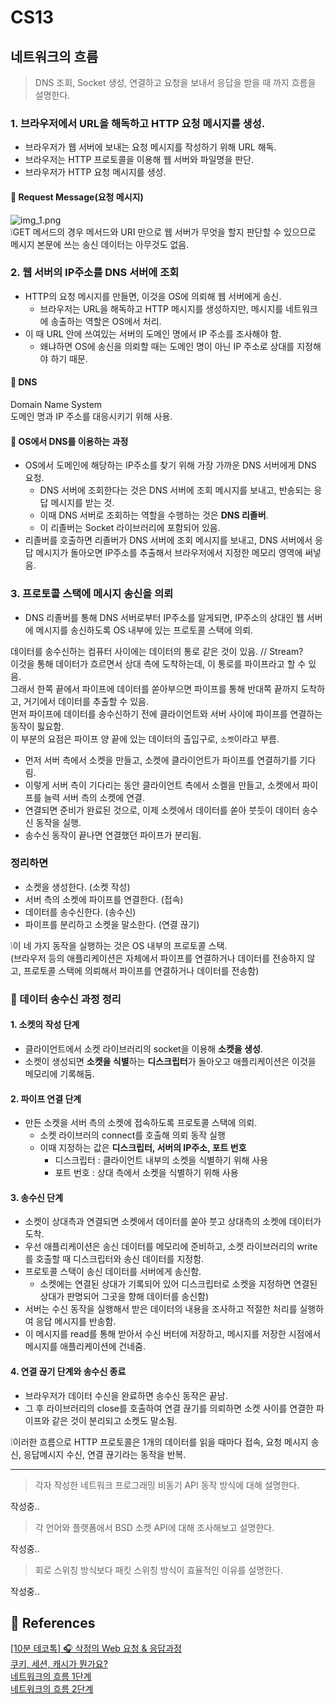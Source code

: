 # CS13
## 네트워크의 흐름
> DNS 조회, Socket 생성, 연결하고 요청을 보내서 응답을 받을 때 까지 흐름을 설명한다.

### 1. 브라우저에서 URL을 해독하고 HTTP 요청 메시지를 생성.
- 브라우저가 웹 서버에 보내는 요청 메시지를 작성하기 위해 URL 해독.
- 브라우저는 HTTP 프로토콜을 이용해 웹 서버와 파일명을 판단.
- 브라우저가 HTTP 요청 메시지를 생성.

#### 📌 Request Message(요청 메시지)
![img_1.png](https://user-images.githubusercontent.com/117690393/219569653-5547aadb-90c3-443c-b865-55348025ec55.png)   
❕GET 메서드의 경우 메서드와 URI 만으로 웹 서버가 무엇을 할지 판단할 수 있으므로 메시지 본문에 쓰는 송신 데이터는 아무것도 없음.

### 2. 웹 서버의 IP주소를 DNS 서버에 조회
- HTTP의 요청 메시지를 만들면, 이것을 OS에 의뢰해 웹 서버에게 송신.
  - 브라우저는 URL을 해독하고 HTTP 메시지를 생성하지만, 메시지를 네트워크에 송출하는 역할은 OS에서 처리.
- 이 때 URL 안에 쓰여있는 서버의 도메인 명에서 IP 주소를 조사해야 함.
  - 왜냐하면 OS에 송신을 의뢰할 때는 도메인 명이 아닌 IP 주소로 상대를 지정해야 하기 때문.

#### 📌 DNS
Domain Name System   
도메인 명과 IP 주소를 대응시키기 위해 사용.

#### 📌 OS에서 DNS를 이용하는 과정
- OS에서 도메인에 해당하는 IP주소를 찾기 위해 가장 가까운 DNS 서버에게 DNS 요청.
  - DNS 서버에 조회한다는 것은 DNS 서버에 조회 메시지를 보내고, 반송되는 응답 메시지를 받는 것.
  - 이때 DNS 서버로 조회하는 역할을 수행하는 것은 **DNS 리졸버**. 
  - 이 리졸버는 Socket 라이브러리에 포함되어 있음.
- 리졸버를 호출하면 리졸버가 DNS 서버에 조회 메시지를 보내고, DNS 서버에서 응답 메시지가 돌아오면 IP주소를 추출해서 브라우저에서 지정한 메모리 영역에 써넣음. 

### 3. 프로토콜 스택에 메시지 송신을 의뢰
- DNS 리졸버를 통해 DNS 서버로부터 IP주소를 알게되면, IP주소의 상대인 웹 서버에 메시지를 송신하도록 OS 내부에 있는 프로토콜 스택에 의뢰.

데이터를 송수신하는 컴퓨터 사이에는 데이터의 통로 같은 것이 있음. // Stream?   
이것을 통해 데이터가 흐르면서 상대 측에 도착하는데, 이 통로를 파이프라고 할 수 있음.   
그래서 한쪽 끝에서 파이프에 데이터를 쏟아부으면 파이프를 통해 반대쪽 끝까지 도착하고, 거기에서 데이터를 추출할 수 있음.   
먼저 파이프에 데이터를 송수신하기 전에 클라이언트와 서버 사이에 파이프를 연결하는 동작이 핋요함.   
이 부분의 요점은 파이프 양 끝에 있는 데이터의 출입구로, ```소켓```이라고 부름.

- 먼저 서버 측에서 소켓을 만들고, 소켓에 클라이언트가 파이프를 연결하기를 기다림.
- 이렇게 서버 측이 기다리는 동안 클라이언트 측에서 소켈을 만들고, 소켓에서 파이프를 늘력 서버 측의 소켓에 연결.
- 연결되면 준비가 완료된 것으로, 이제 소켓에서 데이터를 쏟아 붓듯이 데이터 송수신 동작을 실행.
- 송수신 동작이 끝나면 연결했던 파이프가 분리됨.

### 정리하면
- 소켓을 생성한다. (소켓 작성)
- 서버 측의 소켓에 파이프를 연결한다. (접속)
- 데이터를 송수신한다. (송수신)
- 파이프를 분리하고 소켓을 말소한다. (연결 끊기)

❕이 네 가지 동작을 실행하는 것은 OS 내부의 프로토콜 스택.   
(브라우저 등의 애플리케이션은 자체에서 파이프를 연결하거나 데이터를 전송하지 않고, 프로토콜 스택에 의뢰해서 파이프를 연결하거나 데이터를 전송함)


### 📌 데이터 송수신 과정 정리
#### 1. 소켓의 작성 단계
- 클라이언트에서 소켓 라이브러리의 socket을 이용해 **소켓을 생성**.
- 소켓이 생성되면 **소켓을 식별**하는 **디스크립터**가 돌아오고 애플리케이션은 이것을 메모리에 기록해둠.

#### 2. 파이프 연결 단계
- 만든 소켓을 서버 측의 소켓에 접속하도록 프로토콜 스택에 의뢰.
  - 소켓 라이브러의 connect를 호출해 의뢰 동작 실행
  - 이때 지정하는 값은 **디스크립터, 서버의 IP주소, 포트 번호** 
    - 디스크립터 : 클라이언트 내부의 소켓을 식별하기 위해 사용
    - 포트 번호 : 상대 측에서 소켓을 식별하기 위해 사용

#### 3. 송수신 단계
- 소켓이 상대측과 연결되면 소켓에서 데이터를 쏟아 붓고 상대측의 소켓에 데이터가 도착.
- 우선 애플리케이션은 송신 데이터를 메모리에 준비하고, 소켓 라이브러리의 write를 호출할 때 디스크립터와 송신 데이터를 지정함.
- 프로토콜 스택이 송신 데이터를 서버에게 송신함.
  - 소켓에는 연결된 상대가 기록되어 있어 디스크립터로 소켓을 지정하면 연결된 상대가 판명되어 그곳을 향해 데이터를 송신함)
- 서버는 수신 동작을 실행해서 받은 데이터의 내용을 조사하고 적절한 처리를 실행하여 응답 메시지를 반송함.
- 이 메시지를 read를 통해 받아서 수신 버터에 저장하고, 메시지를 저장한 시점에서 메시지를 애플리케이션에 건네줌.

#### 4. 연결 끊기 단계와 송수신 종료
- 브라우저가 데이터 수신을 완료하면 송수신 동작은 끝남.
- 그 후 라이브러리의 close를 호출하여 연결 끊기를 의뢰하면 소켓 사이를 연결한 파이프와 같은 것이 분리되고 소켓도 말소됨.

❕이러한 흐름으로 HTTP 프로토콜은 1개의 데이터를 읽을 때마다 접속, 요청 메시지 송신, 응답메시지 수신, 연결 끊기라는 동작을 반복.

----

> 각자 작성한 네트워크 프로그래밍 비동기 API 동작 방식에 대해 설명한다.

작성중..

> 각 언어와 플랫폼에서 BSD 소켓 API에 대해 조사해보고 설명한다.

작성중..

> 회로 스위칭 방식보다 패킷 스위칭 방식이 효율적인 이유를 설명한다.

작성중..

## 📑 References
[[10분 테코톡] 🎧 삭정의 Web 요청 & 응답과정](https://youtube.com/watch?v=0jV7xOUcKog&feature=shares)   
[쿠키, 세션, 캐시가 뭔가요?](https://youtube.com/watch?v=OpoVuwxGRDI&feature=shares)   
[네트워크의 흐름 1단계](https://willseungh0.tistory.com/143)   
[네트워크의 흐름 2단계](https://willseungh0.tistory.com/144)

